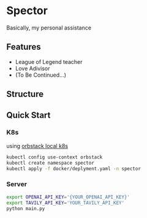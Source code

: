 # Spector
Basically, my personal assistance

## Features
- League of Legend teacher
- Love Adivisor
- (To Be Continued...)

## Structure


## Quick Start

### K8s
using [orbstack local k8s](https://docs.orbstack.dev/kubernetes/)

```bash
kubectl config use-context orbstack
kubectl create namespace spector
kubectl apply -f docker/deplyment.yaml -n spector
```

### Server
```bash
export OPENAI_API_KEY='{YOUR_OPENAI_API_KEY}'
export TAVILY_API_KEY='YOUR_TAVILY_API_KEY'
python main.py
```